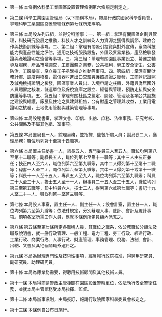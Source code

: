 * 第一條 本條例依科學工業園區設置管理條例第六條規定制定之。

* 第二條 科學工業園區管理局（以下簡稱本局），隸屬行政院國家科學委員會，掌理科學工業園區設置管理條例第七條所定事項。

* 第三條 本局設左列五組，並得分科辦事：一、第一組：掌理有關園區企劃與管理，科技研究發展之推動，科技人才之訓練及人力資源之獲得與調節，建教合作與技術訓練等事項。二、第二組：掌理有關吸引投資與對外宣傳，廠商科技能力與產品性能之評估，通用之技術服務設施，外匯及貿易業務，產品檢驗發證與產地證明之簽發等事項。三、第三組：掌理有關園區事業設立、營運之輔導及服務，產品市場調查，工商團體之業務，公共福利，勞工安全衛生，公害防治，工廠檢查，設立員工子弟學校之推動等事項。四、第四組：掌理有關財務計畫、調度與稽核，電信器材進出口查驗與護照憑證之簽發，工商登記證照及減免稅捐證明之核發，園區事業人員出、入境申請之核轉，外籍與僑居國外人員聘僱之核准，儲運單位及保稅倉庫之設立、經營與管理，預防走私與安全防護等事項。五、第五組：掌理有關社區之編定、開發、管理及各項公共設施之建設與維護，廠房及住宅之興建與租售，公有財產之管理與收益，工業用電證明之核發，土地使用管制與建築管理等事項。

* 第四條 本局設秘書室，掌理文書、印信、出納、庶務、法律事務、研究考核、公共關係及不屬其他組、室事項。

* 第五條 本局置局長一人，綜理局務，並指揮、監督所屬人員；副局長二人，襄理局務；職位均列第十至第十四職等。

* 第六條 本局置主任秘書一人，組長五人，專門委員三人至五人，職位均列第八至第十二職等；副組長五人，職位列第七至第十一職等；其中三人由技正兼任；技正四人至六人，職位列第六至第九職等，其中二人得列第十至第十二職等；秘書一人至三人，職位列第六至第九職等，其中一人得列第十或第十一職等；科長十一人至十五人，專員五人至九人，職位均列第六至第九職等；科員二十人至三十人，技士五人至十一人，辦事員二十五人至三十五人，職位均列第三至第五職等，其中科員六人，技士二人，得列第六或第七職等；書記十九人至二十一人，職位列第一至第三職等。

* 第七條 本局設人事室，置主任一人、副主任一人；設會計室，置主任一人，職位均列第六至第九職等；依法律規定，分別辦理人事、歲計、會計及統計事項。前項各室所需工作人員，應就本條例所定員額內派充之。

* 第八條 第五條至第七條所定各職稱人員，其職位之職系，依公務職位分類法及職系說明書，就一般行政管理、一般工程、電力工程、勞工行政、經建行政、工業行政、商業行政、人事行政、財產管理、事務管理、稅務、法制、會計、出納、文書及其他有關職系選用之。

* 第九條 本局為辦理專門性及技術性事項，經層報行政院核准，得聘用研究員、副研究員、助理研究員。

* 第十條 本局為應業務需要，得聘用技術顧問及其他技術人員。

* 第十一條 本局得商請警政主管機關在園區設置警察單位，依法執行安全警衛任務，並就本局主管業務受本局指揮、監督。

* 第十二條 本局辦事細則，由局擬訂，報請行政院國家科學委員會核定之。

* 第十三條 本條例自公布日施行。

